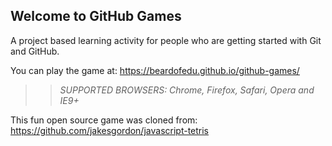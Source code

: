 ## Welcome to GitHub Games

A project based learning activity for people who are getting started with Git and GitHub.

You can play the game at: https://beardofedu.github.io/github-games/

>> _*SUPPORTED BROWSERS*: Chrome, Firefox, Safari, Opera and IE9+_

This fun open source game was cloned from: https://github.com/jakesgordon/javascript-tetris
